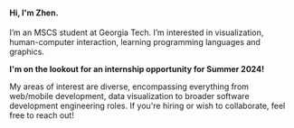 #### Hi, I'm Zhen.

I’m an MSCS student at Georgia Tech. I’m interested in visualization, human-computer interaction, learning programming languages and graphics.

<!-- ![A treemap of my recently used languages.](https://github-stats.lizhen.workers.dev/) -->

**I'm on the lookout for an internship opportunity for Summer 2024!** 

My areas of interest are diverse, encompassing everything from web/mobile development, data visualization to broader software development engineering roles. If you're hiring or wish to collaborate, feel free to reach out!

